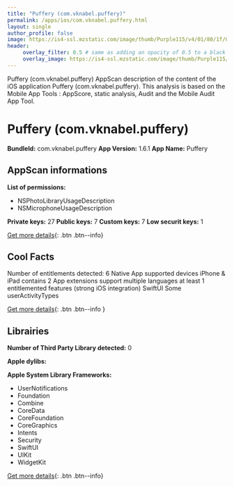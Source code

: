 ```yaml
---
title: "Puffery (com.vknabel.puffery)"
permalink: /apps/ios/com.vknabel.puffery.html
layout: single
author_profile: false
image: https://is4-ssl.mzstatic.com/image/thumb/Purple115/v4/01/80/1f/01801f41-5185-96d3-33b8-75b7acfe7e63/LightAppIcon-0-1x_U007emarketing-0-7-0-85-220.png/512x512bb.jpg
header: 
     overlay_filter: 0.5 # same as adding an opacity of 0.5 to a black background
     overlay_image: https://is4-ssl.mzstatic.com/image/thumb/Purple115/v4/01/80/1f/01801f41-5185-96d3-33b8-75b7acfe7e63/LightAppIcon-0-1x_U007emarketing-0-7-0-85-220.png/512x512bb.jpg
---
```

Puffery (com.vknabel.puffery) AppScan description of the content of the iOS application Puffery (com.vknabel.puffery). This analysis is based on the Mobile App Tools : AppScore, static analysis, Audit and the Mobile Audit App Tool.

# Puffery (com.vknabel.puffery)

**BundleId:** com.vknabel.puffery
**App Version:** 1.6.1
**App Name:** Puffery


## AppScan informations 

**List of permissions:** 
- NSPhotoLibraryUsageDescription
- NSMicrophoneUsageDescription
  
  
**Private keys:** 27
**Public keys:** 7
**Custom keys:** 7
**Low securit keys:** 1
  
[Get more details](/pricing.html){: .btn .btn--info}

## Cool Facts

Number of entitlements detected: 6
Native App
supported devices iPhone & iPad
contains 2 App extensions
support multiple languages
at least 1 entitlemented features (strong iOS integration)
SwiftUI
Some userActivityTypes
  
[Get more details](/pricing.html){: .btn .btn--info }

## Librairies 
**Number of Third Party Library detected:** 0


**Apple dylibs:**


**Apple System Library Frameworks:**
- UserNotifications
- Foundation
- Combine
- CoreData
- CoreFoundation
- CoreGraphics
- Intents
- Security
- SwiftUI
- UIKit
- WidgetKit


  
[Get more details](/pricing.html){: .btn .btn--info}


